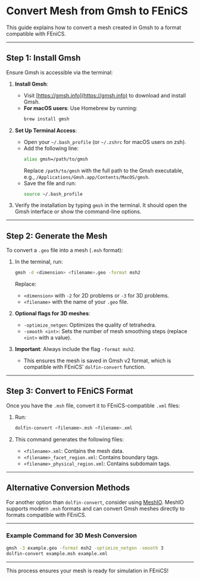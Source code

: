 # Convert Mesh from Gmsh to FEniCS

This guide explains how to convert a mesh created in Gmsh to a format compatible with FEniCS.

---

## Step 1: Install Gmsh

Ensure Gmsh is accessible via the terminal:  
1. **Install Gmsh**:  
   - Visit [https://gmsh.info](https://gmsh.info) to download and install Gmsh.  
   - **For macOS users**: Use Homebrew by running:  
     ```bash  
     brew install gmsh  
     ```  

2. **Set Up Terminal Access**:  
   - Open your `~/.bash_profile` (or `~/.zshrc` for macOS users on zsh).  
   - Add the following line:  
     ```bash  
     alias gmsh=/path/to/gmsh  
     ```  
     Replace `/path/to/gmsh` with the full path to the Gmsh executable, e.g., `/Applications/Gmsh.app/Contents/MacOS/gmsh`.  
   - Save the file and run:  
     ```bash  
     source ~/.bash_profile  
     ```  

3. Verify the installation by typing `gmsh` in the terminal. It should open the Gmsh interface or show the command-line options.

---

## Step 2: Generate the Mesh

To convert a `.geo` file into a mesh (`.msh` format):  
1. In the terminal, run:  
   ```bash  
   gmsh -d <dimension> <filename>.geo -format msh2  
   ```  
   Replace:  
   - `<dimension>` with `-2` for 2D problems or `-3` for 3D problems.  
   - `<filename>` with the name of your `.geo` file.  

2. **Optional flags for 3D meshes**:  
   - `-optimize_netgen`: Optimizes the quality of tetrahedra.  
   - `-smooth <int>`: Sets the number of mesh smoothing steps (replace `<int>` with a value).  

3. **Important**: Always include the flag `-format msh2`.  
   - This ensures the mesh is saved in Gmsh v2 format, which is compatible with FEniCS’ `dolfin-convert` function.  

---

## Step 3: Convert to FEniCS Format

Once you have the `.msh` file, convert it to FEniCS-compatible `.xml` files:  
1. Run:  
   ```bash  
   dolfin-convert <filename>.msh <filename>.xml  
   ```  

2. This command generates the following files:  
   - `<filename>.xml`: Contains the mesh data.  
   - `<filename>_facet_region.xml`: Contains boundary tags.  
   - `<filename>_physical_region.xml`: Contains subdomain tags.  

---

## Alternative Conversion Methods

For another option than `dolfin-convert`, consider using [MeshIO](https://github.com/nschloe/meshio). MeshIO supports modern `.msh` formats and can convert Gmsh meshes directly to formats compatible with FEniCS.  

---

### Example Command for 3D Mesh Conversion

```bash  
gmsh -3 example.geo -format msh2 -optimize_netgen -smooth 3  
dolfin-convert example.msh example.xml  
```  

---

This process ensures your mesh is ready for simulation in FEniCS!